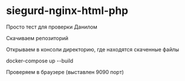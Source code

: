 # siegurd-nginx-html-php
Просто тест для проверки Данилом


Скачиваем репозиторий

Открываем в консоли директорию, где находятся скаченные файлы

docker-compose up --build

Проверяем в браузере (выставлен 9090 порт)
